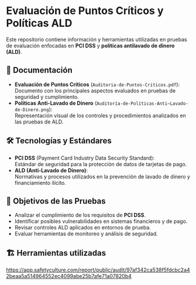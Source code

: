 # Evaluación de Puntos Críticos y Políticas ALD  

Este repositorio contiene información y herramientas utilizadas en pruebas de evaluación enfocadas en **PCI DSS** y **políticas antilavado de dinero (ALD)**.  

## 📄 Documentación  

- **Evaluación de Puntos Críticos** (`Auditoria-de-Puntos-Criticos.pdf`):  
  Documento con los principales aspectos evaluados en pruebas de seguridad y cumplimiento.  
- **Políticas Anti-Lavado de Dinero** (`Auditoría-de-Políticas-Anti−Lavado-de-Dinero.png`):  
  Representación visual de los controles y procedimientos analizados en las pruebas de ALD.  

## 🛠️ Tecnologías y Estándares  

- **PCI DSS** (Payment Card Industry Data Security Standard):  
  Estándar de seguridad para la protección de datos de tarjetas de pago.  
- **ALD (Anti-Lavado de Dinero)**:  
  Normativas y procesos utilizados en la prevención de lavado de dinero y financiamiento ilícito.  

## 📌 Objetivos de las Pruebas  

- Analizar el cumplimiento de los requisitos de **PCI DSS**.  
- Identificar posibles vulnerabilidades en sistemas financieros y de pago.  
- Revisar controles ALD aplicados en entornos de prueba.  
- Evaluar herramientas de monitoreo y análisis de seguridad.  

## 🏗️ Herramientas utilizadas  

https://app.safetyculture.com/report/public/audit/97af342ca538f5fdcbc2a42beaa5a514964552ec4099abe25b7afe71a07820b4


